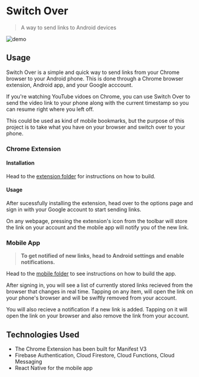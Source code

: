 # Switch Over

> A way to send links to Android devices

![demo](https://user-images.githubusercontent.com/60418739/211477404-a7482540-71b9-4b66-ba63-f61609d0641a.gif)

## Usage
Switch Over is a simple and quick way to send links from your Chrome browser to your Android phone.
This is done through a Chrome browser extension, Android app, and your Google acccount.

If you're watching YouTube vidoes on Chrome, you can use Switch Over to send the video link to your phone along with the current timestamp so you can resume right where you left off.

This could be used as kind of mobile bookmarks, but the purpose of this project is to take what you have on your browser and switch over to your phone.

### Chrome Extension 
#### Installation
Head to the [extension folder](./extension) for instructions on how to build.

#### Usage
After sucessfully installing the extension, head over to the options page and sign in with your Google account to start sending links.

On any webpage, pressing the extension's icon from the toolbar will store the link on your account and the mobile app will notify you of the new link.

### Mobile App
> **To get notified of new links, head to Android settings and enable notifications.**

Head to the [mobile folder](./mobile/) to see instructions on how to build the app.

After signing in, you will see a list of currently stored links recieved from the browser that changes in real time.
Tapping on any item, will open the link on your phone's browser and will be swiftly removed from your account.

You will also recieve a notification if a new link is added. Tapping on it will open the link on your browser and also remove the link from your account.

## Technologies Used
* The Chrome Extension has been built for Manifest V3
* Firebase Authentication, Cloud Firestore, Cloud Functions, Cloud Messaging
* React Native for the mobile app
